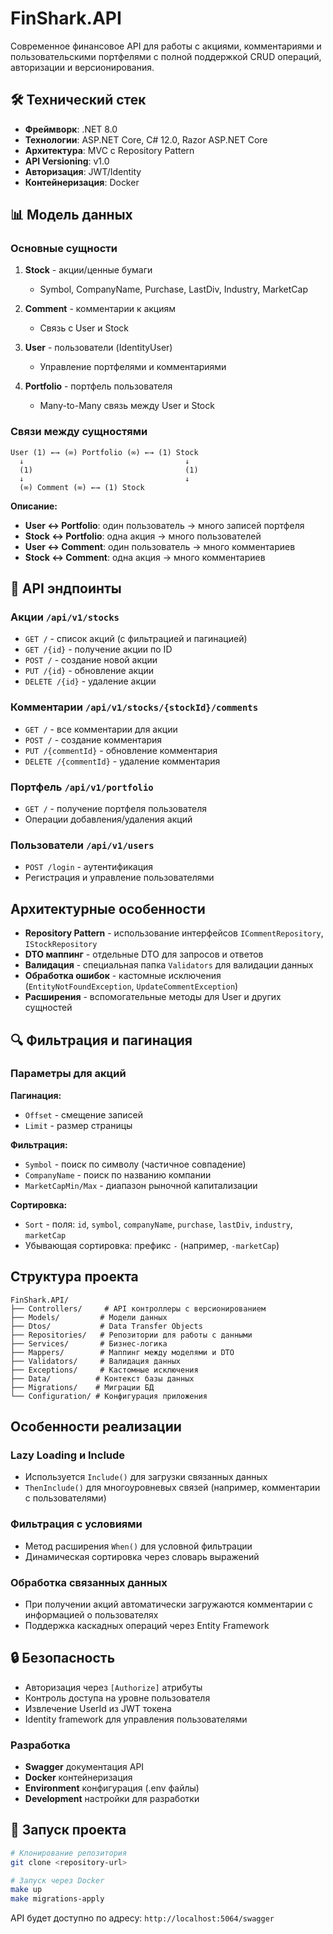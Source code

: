 # FinShark.API

Современное финансовое API для работы с акциями, комментариями и пользовательскими портфелями с полной поддержкой CRUD операций, авторизации и версионирования.

## 🛠 Технический стек

- **Фреймворк**: .NET 8.0
- **Технологии**: ASP.NET Core, C# 12.0, Razor ASP.NET Core
- **Архитектура**: MVC с Repository Pattern
- **API Versioning**: v1.0
- **Авторизация**: JWT/Identity
- **Контейнеризация**: Docker

## 📊 Модель данных

### Основные сущности

1. **Stock** - акции/ценные бумаги
   - Symbol, CompanyName, Purchase, LastDiv, Industry, MarketCap

2. **Comment** - комментарии к акциям
   - Связь с User и Stock

3. **User** - пользователи (IdentityUser)
   - Управление портфелями и комментариями

4. **Portfolio** - портфель пользователя
   - Many-to-Many связь между User и Stock

### Связи между сущностями

```
User (1) ←→ (∞) Portfolio (∞) ←→ (1) Stock
  ↓                                    ↓
  (1)                                  (1)
  ↓                                    ↓
  (∞) Comment (∞) ←→ (1) Stock
```

**Описание:**
- **User ↔ Portfolio**: один пользователь → много записей портфеля
- **Stock ↔ Portfolio**: одна акция → много пользователей
- **User ↔ Comment**: один пользователь → много комментариев  
- **Stock ↔ Comment**: одна акция → много комментариев

## 🚀 API эндпоинты

### Акции `/api/v1/stocks`
- `GET /` - список акций (с фильтрацией и пагинацией)
- `GET /{id}` - получение акции по ID
- `POST /` - создание новой акции
- `PUT /{id}` - обновление акции
- `DELETE /{id}` - удаление акции

### Комментарии `/api/v1/stocks/{stockId}/comments`
- `GET /` - все комментарии для акции
- `POST /` - создание комментария
- `PUT /{commentId}` - обновление комментария
- `DELETE /{commentId}` - удаление комментария

### Портфель `/api/v1/portfolio`
- `GET /` - получение портфеля пользователя
- Операции добавления/удаления акций

### Пользователи `/api/v1/users`
- `POST /login` - аутентификация
- Регистрация и управление пользователями

## Архитектурные особенности
- **Repository Pattern** - использование интерфейсов `ICommentRepository`, `IStockRepository`
- **DTO маппинг** - отдельные DTO для запросов и ответов
- **Валидация** - специальная папка `Validators` для валидации данных
- **Обработка ошибок** - кастомные исключения (`EntityNotFoundException`, `UpdateCommentException`)
- **Расширения** - вспомогательные методы для User и других сущностей

## 🔍 Фильтрация и пагинация

### Параметры для акций
**Пагинация:**
- `Offset` - смещение записей
- `Limit` - размер страницы

**Фильтрация:**
- `Symbol` - поиск по символу (частичное совпадение)
- `CompanyName` - поиск по названию компании
- `MarketCapMin/Max` - диапазон рыночной капитализации

**Сортировка:**
- `Sort` - поля: `id`, `symbol`, `companyName`, `purchase`, `lastDiv`, `industry`, `marketCap`
- Убывающая сортировка: префикс `-` (например, `-marketCap`)

## Структура проекта
``` 
FinShark.API/
├── Controllers/     # API контроллеры с версионированием
├── Models/         # Модели данных
├── Dtos/           # Data Transfer Objects
├── Repositories/   # Репозитории для работы с данными
├── Services/       # Бизнес-логика
├── Mappers/        # Маппинг между моделями и DTO
├── Validators/     # Валидация данных
├── Exceptions/     # Кастомные исключения
├── Data/          # Контекст базы данных
├── Migrations/    # Миграции БД
└── Configuration/ # Конфигурация приложения
```
## Особенности реализации
### Lazy Loading и Include
- Используется `Include()` для загрузки связанных данных
- `ThenInclude()` для многоуровневых связей (например, комментарии с пользователями)

### Фильтрация с условиями
- Метод расширения `When()` для условной фильтрации
- Динамическая сортировка через словарь выражений

### Обработка связанных данных
- При получении акций автоматически загружаются комментарии с информацией о пользователях
- Поддержка каскадных операций через Entity Framework


## 🔒 Безопасность

- Авторизация через `[Authorize]` атрибуты
- Контроль доступа на уровне пользователя
- Извлечение UserId из JWT токена
- Identity framework для управления пользователями

### Разработка
- **Swagger** документация API
- **Docker** контейнеризация
- **Environment** конфигурация (.env файлы)
- **Development** настройки для разработки

## 🚀 Запуск проекта

```bash
# Клонирование репозитория
git clone <repository-url>

# Запуск через Docker
make up
make migrations-apply
```

API будет доступно по адресу: `http://localhost:5064/swagger`
